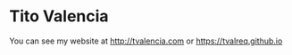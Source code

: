 Tito Valencia
=============

You can see my website at http://tvalencia.com or https://tvalreq.github.io
